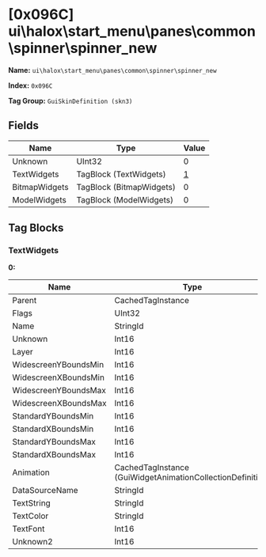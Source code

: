 # [0x096C] ui\halox\start_menu\panes\common\spinner\spinner_new

**Name:** ```ui\halox\start_menu\panes\common\spinner\spinner_new```

**Index:** ```0x096C```

**Tag Group:** ```GuiSkinDefinition (skn3)```

## Fields

Name	| Type	| Value
---	|---	|---	|
Unknown	|UInt32	|0
TextWidgets	|TagBlock (TextWidgets)	|[1](#textwidgets)
BitmapWidgets	|TagBlock (BitmapWidgets)	|0
ModelWidgets	|TagBlock (ModelWidgets)	|0


## Tag Blocks

### TextWidgets

**0:**

Name	| Type	| Value
---	|---	|---	|
Parent	|CachedTagInstance	|null
Flags	|UInt32	|65865
Name	|StringId	|
Unknown	|Int16	|0
Layer	|Int16	|0
WidescreenYBoundsMin	|Int16	|2
WidescreenXBoundsMin	|Int16	|0
WidescreenYBoundsMax	|Int16	|32
WidescreenXBoundsMax	|Int16	|819
StandardYBoundsMin	|Int16	|0
StandardXBoundsMin	|Int16	|0
StandardYBoundsMax	|Int16	|0
StandardXBoundsMax	|Int16	|0
Animation	|CachedTagInstance (GuiWidgetAnimationCollectionDefinition)	|[[0x07B7] 0x000007B7](../GuiWidgetAnimationCollectionDefinition/07B7.md)
DataSourceName	|StringId	|
TextString	|StringId	|name
TextColor	|StringId	|
TextFont	|Int16	|1
Unknown2	|Int16	|0


